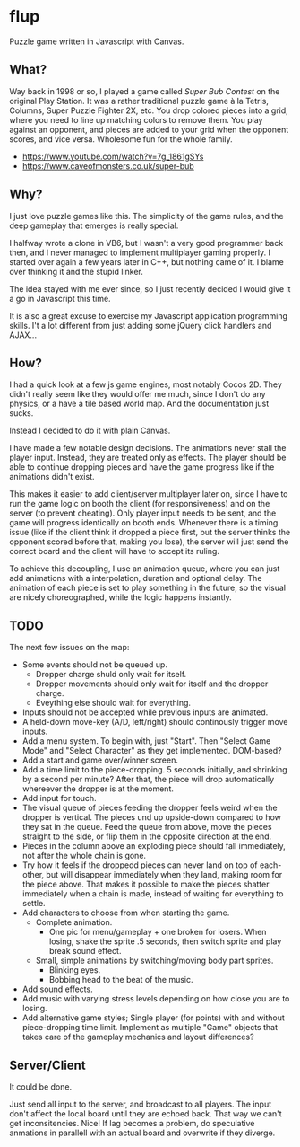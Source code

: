 flup
====
Puzzle game written in Javascript with Canvas.

What?
-----

Way back in 1998 or so, I played a game called *Super Bub Contest* on the original Play Station. It was a rather traditional puzzle game à la Tetris, Columns, Super Puzzle Fighter 2X, etc. You drop colored pieces into a grid, where you need to line up matching colors to remove them. You play against an opponent, and pieces are added to your grid when the opponent scores, and vice versa. Wholesome fun for the whole family.

* https://www.youtube.com/watch?v=7g_1861gSYs
* https://www.caveofmonsters.co.uk/super-bub

Why?
----

I just love puzzle games like this. The simplicity of the game rules, and the deep gameplay that emerges is really special.

I halfway wrote a clone in VB6, but I wasn't a very good programmer back then, and I never managed to implement multiplayer gaming properly. I started over again a few years later in C++, but nothing came of it. I blame over thinking it and the stupid linker.

The idea stayed with me ever since, so I just recently decided I would give it a go in Javascript this time.

It is also a great excuse to exercise my Javascript application programming skills. I't a lot different from just adding some jQuery click handlers and AJAX...


How?
----

I had a quick look at a few js game engines, most notably Cocos 2D. They didn't really seem like they would offer me much, since I don't do any physics, or a have a tile based world map. And the documentation just sucks.

Instead I decided to do it with plain Canvas. 

I have made a few notable design decisions. The animations never stall the player input. Instead, they are treated only as effects. The player should be able to continue dropping pieces and have the game progress like if the animations didn't exist.

This makes it easier to add client/server multiplayer later on, since I have to run the game logic on booth the client (for responsiveness) and on the server (to prevent cheating). Only player input needs to be sent, and the game will progress identically on booth ends. Whenever there is a timing issue (like if the client think it dropped a piece first, but the server thinks the opponent scored before that, making you lose), the server will just send the correct board and the client will have to accept its ruling.

To achieve this decoupling, I use an animation queue, where you can just add animations with a interpolation, duration and optional delay. The animation of each piece is set to play something in the future, so the visual are nicely choreographed, while the logic happens instantly.


TODO
----

The next few issues on the map:

* Some events should not be queued up.
	* Dropper charge shuld only wait for itself.
	* Dropper movements should only wait for itself and the dropper charge.
	* Eveything else should wait for everything.
* Inputs should not be accepted while previous inputs are animated.
* A held-down move-key (A/D, left/right) should continously trigger move inputs.
* Add a menu system. To begin with, just "Start". Then "Select Game Mode" and "Select Character" as they get implemented. DOM-based?
* Add a start and game over/winner screen.
* Add a time limit to the piece-dropping. 5 seconds initially, and shrinking by a second per minute? After that, the piece will drop automatically whereever the dropper is at the moment.
* Add input for touch.
* The visual queue of pieces feeding the dropper feels weird when the dropper is vertical. The pieces und up upside-down compared to how they sat in the queue. Feed the queue from above, move the pieces straight to the side, or flip them in the opposite direction at the end.
* Pieces in the column above an exploding piece should fall immediately, not after the whole chain is gone.
* Try how it feels if the droppedd pieces can never land on top of each-other, but will disappear immediately when they land, making room for the piece above. That makes it possible to make the pieces shatter immediately when a chain is made, instead of waiting for everything to settle.
* Add characters to choose from when starting the game.
	* Complete animation.
		* One pic for menu/gameplay + one broken for losers. When losing, shake the sprite .5 seconds, then switch sprite and play break sound effect.
	* Small, simple animations by switching/moving body part sprites.
		* Blinking eyes.
		* Bobbing head to the beat of the music.
* Add sound effects.
* Add music with varying stress levels depending on how close you are to losing.
* Add alternative game styles; Single player (for points) with and without piece-dropping time limit. Implement as multiple "Game" objects that takes care of the gameplay mechanics and layout differences?

Server/Client
-------------

It could be done.

Just send all input to the server, and broadcast to all players. The input don't affect the local board until they are echoed back. That way we can't get inconsitencies. Nice! If lag becomes a problem, do speculative anmations in parallell with an actual board and overwrite if they diverge.
